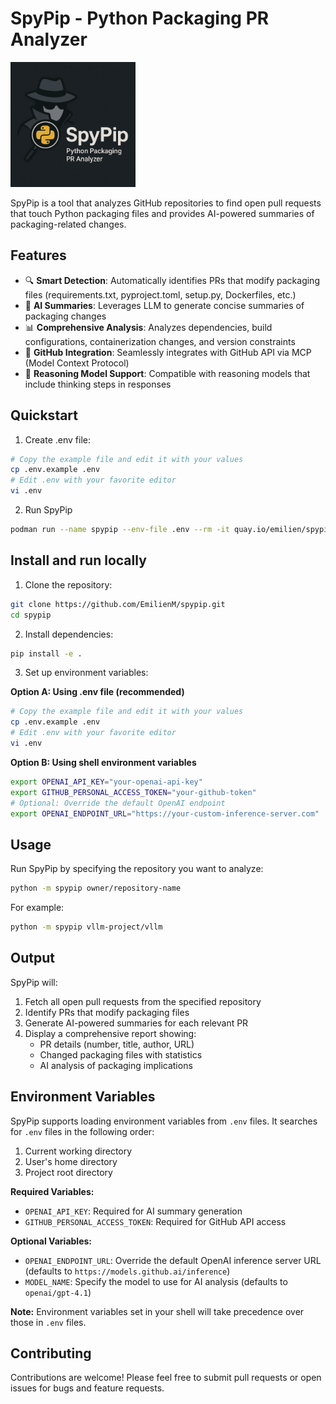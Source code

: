 # SpyPip - Python Packaging PR Analyzer

<img src="logo.png" alt="SpyPip Logo" width="200">

SpyPip is a tool that analyzes GitHub repositories to find open pull requests that touch Python packaging files and provides AI-powered summaries of packaging-related changes.

## Features

- 🔍 **Smart Detection**: Automatically identifies PRs that modify packaging files (requirements.txt, pyproject.toml, setup.py, Dockerfiles, etc.)
- 🤖 **AI Summaries**: Leverages LLM to generate concise summaries of packaging changes
- 📊 **Comprehensive Analysis**: Analyzes dependencies, build configurations, containerization changes, and version constraints
- 🔗 **GitHub Integration**: Seamlessly integrates with GitHub API via MCP (Model Context Protocol)
- 🧠 **Reasoning Model Support**: Compatible with reasoning models that include thinking steps in responses

## Quickstart

1. Create .env file:

```bash
# Copy the example file and edit it with your values
cp .env.example .env
# Edit .env with your favorite editor
vi .env
```

2. Run SpyPip

```bash
podman run --name spypip --env-file .env --rm -it quay.io/emilien/spypip:latest ROCm/aotriton
```

## Install and run locally

1. Clone the repository:
```bash
git clone https://github.com/EmilienM/spypip.git
cd spypip
```

2. Install dependencies:
```bash
pip install -e .
```

3. Set up environment variables:

**Option A: Using .env file (recommended)**
```bash
# Copy the example file and edit it with your values
cp .env.example .env
# Edit .env with your favorite editor
vi .env
```

**Option B: Using shell environment variables**
```bash
export OPENAI_API_KEY="your-openai-api-key"
export GITHUB_PERSONAL_ACCESS_TOKEN="your-github-token"
# Optional: Override the default OpenAI endpoint
export OPENAI_ENDPOINT_URL="https://your-custom-inference-server.com"
```

## Usage

Run SpyPip by specifying the repository you want to analyze:

```bash
python -m spypip owner/repository-name
```

For example:
```bash
python -m spypip vllm-project/vllm
```

## Output

SpyPip will:

1. Fetch all open pull requests from the specified repository
2. Identify PRs that modify packaging files
3. Generate AI-powered summaries for each relevant PR
4. Display a comprehensive report showing:
   - PR details (number, title, author, URL)
   - Changed packaging files with statistics
   - AI analysis of packaging implications

## Environment Variables

SpyPip supports loading environment variables from `.env` files. It searches for `.env` files in the following order:
1. Current working directory
2. User's home directory
3. Project root directory

**Required Variables:**
- `OPENAI_API_KEY`: Required for AI summary generation
- `GITHUB_PERSONAL_ACCESS_TOKEN`: Required for GitHub API access

**Optional Variables:**
- `OPENAI_ENDPOINT_URL`: Override the default OpenAI inference server URL (defaults to `https://models.github.ai/inference`)
- `MODEL_NAME`: Specify the model to use for AI analysis (defaults to `openai/gpt-4.1`)

**Note:** Environment variables set in your shell will take precedence over those in `.env` files.

## Contributing

Contributions are welcome! Please feel free to submit pull requests or open issues for bugs and feature requests.
